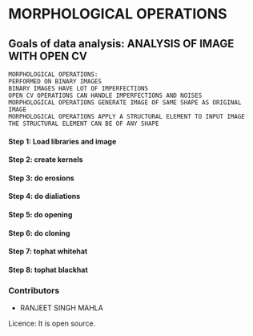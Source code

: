 # MORPHOLOGICAL OPERATIONS
## Goals of data analysis: ANALYSIS OF IMAGE WITH OPEN CV


``` 
MORPHOLOGICAL OPERATIONS: 
PERFORMED ON BINARY IMAGES
BINARY IMAGES HAVE LOT OF IMPERFECTIONS 
OPEN CV OPERATIONS CAN HANDLE IMPERFECTIONS AND NOISES
MORPHOLOGICAL OPERATIONS GENERATE IMAGE OF SAME SHAPE AS ORIGINAL IMAGE
MORPHOLOGICAL OPERATIONS APPLY A STRUCTURAL ELEMENT TO INPUT IMAGE
THE STRUCTURAL ELEMENT CAN BE OF ANY SHAPE
``` 




#### Step 1: Load libraries and image
#### Step 2: create kernels
#### Step 3: do erosions 
#### Step 4: do dialiations
#### Step 5: do opening 
#### Step 6: do cloning
#### Step 7: tophat whitehat
#### Step 8: tophat blackhat




### Contributors
- RANJEET SINGH MAHLA


Licence: It is open source. 